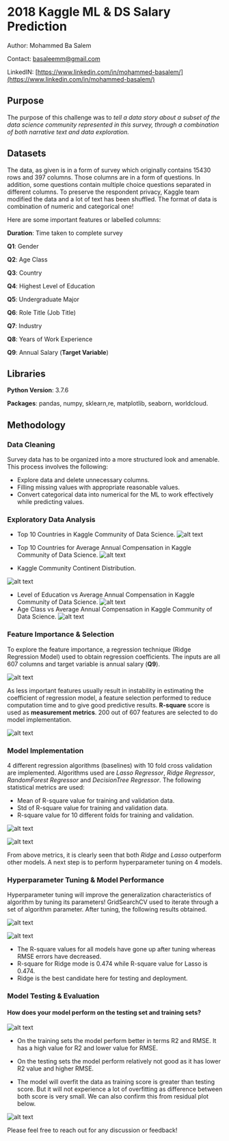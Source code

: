 
# 2018 Kaggle ML & DS Salary Prediction
Author: Mohammed Ba Salem 

Contact: basaleemm@gmail.com

LinkedIN: [https://www.linkedin.com/in/mohammed-basalem/](https://www.linkedin.com/in/mohammed-basalem/)

## Purpose 
The purpose of this challenge was to *tell a data story about a subset of the data science community represented in this survey, through a combination of both narrative text and data exploration.* 

## Datasets 
The data, as given is in a form of survey which originally contains 15430 rows and 397 columns. Those columns are in a form of questions. In addition, some questions contain multiple choice questions separated in different columns. To preserve the respondent privacy, Kaggle team modified the data and a lot of text has been shuffled. The format of data is combination of numeric and categorical one! 

Here are some important features or labelled columns: 

**Duration**: Time taken to complete survey

**Q1**: Gender

**Q2**: Age Class 

**Q3**: Country

**Q4**: Highest Level of Education 

**Q5**: Undergraduate Major 

**Q6**: Role Title (Job Title)

**Q7**: Industry 

**Q8**: Years of Work Experience 

**Q9**: Annual Salary (**Target Variable**)

## Libraries 
**Python Version**: 3.7.6

**Packages**:  pandas, numpy, sklearn,re, matplotlib, seaborn, worldcloud. 
## Methodology 
### Data Cleaning 
Survey data has to be organized into a more structured look and amenable. This process involves the following:  
- Explore data and delete unnecessary columns. 
- Filling missing values with appropriate reasonable values. 
- Convert categorical data into numerical for the ML to work effectively while predicting values. 
### Exploratory Data Analysis 
- Top 10 Countries in Kaggle Community of Data Science. 
	![alt text](https://github.com/basalem/Data-Science-Projects/blob/master/2018_Kaggle_Survey/images/Top_10Countries.png) 
	
- Top 10 Countries for Average Annual Compensation in Kaggle Community of Data Science. 
	![alt text](https://github.com/basalem/Data-Science-Projects/blob/master/2018_Kaggle_Survey/images/Top10_Salary.png)
	
- Kaggle Community Continent Distribution. 

![alt text](https://github.com/basalem/Data-Science-Projects/blob/master/2018_Kaggle_Survey/images/Continent.PNG)
	
- Level of Education vs Average Annual Compensation in Kaggle Community of Data Science. 
	![alt text](https://github.com/basalem/Data-Science-Projects/blob/master/2018_Kaggle_Survey/images/Education.png)
- Age Class vs Average Annual Compensation in Kaggle Community of Data Science. 
	![alt text](https://github.com/basalem/Data-Science-Projects/blob/master/2018_Kaggle_Survey/images/Age.png)

### Feature Importance & Selection 
To explore the feature importance, a regression technique (Ridge Regression Model) used to obtain regression coefficients. The inputs are all 607 columns and target variable is annual salary (**Q9**). 

![alt text](https://github.com/basalem/Data-Science-Projects/blob/master/2018_Kaggle_Survey/images/Top_Features.PNG)

As less important features usually result in instability in estimating the coefficient of regression model, a feature selection performed to reduce computation time and to give good predictive results. **R-square** score is used as **measurement metrics**. 200 out of 607 features are selected to do model implementation.  

![alt text](https://github.com/basalem/Data-Science-Projects/blob/master/2018_Kaggle_Survey/images/Feature_Selection.PNG)

### Model Implementation 
 4 different regression algorithms (baselines) with 10 fold cross validation are implemented. Algorithms used are *Lasso Regressor*, *Ridge Regressor*, *RandomForest Regressor* and *DecisionTree Regressor*.  The following statistical metrics are used: 
 - Mean of R-square value for training and validation data. 
 - Std of R-square value for training and validation data. 
 - R-square value for 10 different folds for training and validation. 

![alt text](https://github.com/basalem/Data-Science-Projects/blob/master/2018_Kaggle_Survey/images/Mean_Std_Val_R2.png)

![alt text](https://github.com/basalem/Data-Science-Projects/blob/master/2018_Kaggle_Survey/images/Learning_Curve.PNG)

From above metrics, it is clearly seen that both *Ridge* and *Lasso* outperform other models. A next step is to perform hyperparameter  tuning on 4 models.   
 
 ### Hyperparameter Tuning & Model Performance
 Hyperparameter tuning will improve the generalization characteristics of algorithm by tuning its parameters! GridSearchCV used to iterate through a set of algorithm parameter. After tuning, the following results obtained.  

![alt text](https://github.com/basalem/Data-Science-Projects/blob/master/2018_Kaggle_Survey/images/Hypertune_Results.PNG)


![alt text](https://github.com/basalem/Data-Science-Projects/blob/master/2018_Kaggle_Survey/images/HyperTuning_Learning_Curve.PNG)

- The R-square values for all models have gone up after tuning whereas RMSE errors have decreased.  
- R-square for Ridge mode is 0.474 while R-square value for Lasso is 0.474. 
- Ridge is the best candidate here for testing and deployment.  

### Model Testing & Evaluation 
#### How does your model perform on the testing set and training sets? 
![alt text](https://github.com/basalem/Data-Science-Projects/blob/master/2018_Kaggle_Survey/images/optimal_model.PNG)

- On the training sets the model perform better in terms R2 and RMSE. It has a high value for R2 and lower value for RMSE. 

 - On the testing sets the model perform relatively not good as it has lower R2 value and higher RMSE. 
- The model will overfit the data as training score is greater than testing score. But it will not experience a lot of overfitting as difference between both score is very small. We can also confirm this from residual plot below. 

![alt text](https://github.com/basalem/Data-Science-Projects/blob/master/2018_Kaggle_Survey/images/Ridge_Residuals.PNG)

Please feel free to reach out for any discussion or feedback! 